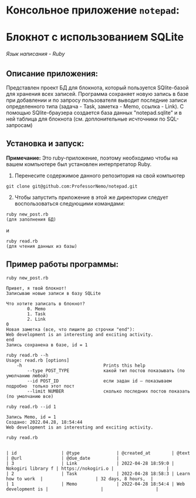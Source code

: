 # Консольное приложение `notepad`:
# Блокнот с использованием SQLite 
###### Язык написания - Ruby

## Описание приложения:
Представлен проект БД для блокнота, который пользуется SQlite-базой для хранения всех записей. 
Программа сохраняет новую запись в базе при добавлении и по запросу пользователя выводит последние
записи определенного типа (задача - Task, заметка - Memo, ссылка - Link). С помощью SQlite-браузера 
создается база данных "notepad.sqlite" и в ней таблица для блокнота (см. доплонительные исчточники по
SQL-запросам)

## Установка и запуск:

**Примечание:** Это ruby-приложение, поэтому необходимо
чтобы на вашем компьютере был установлен интерпретатор Ruby.

1. Перенесите содержимое данного репозитория на свой компьютер
```
git clone git@github.com:ProfessorNemo/notepad.git
```
2. Чтобы запустить приложение в этой же директории
следует воспользоваться следующими командами:
```
ruby new_post.rb
(для заполнения БД)
```
и
```
ruby read.rb
(для чтения данных из базы)
```
## Пример работы программы:
```
ruby new_post.rb

Привет, я твой блокнот!
Записываю новые записи в базу SQLite

Что хотите записать в блокнот?
        0. Memo
        1. Task
        2. Link
0
Новая заметка (все, что пишите до строчки "end"):
Web development is an interesting and exciting activity.
end
Запись сохранена в базе, id = 1
```

```
ruby read.rb --h
Usage: read.rb [options]
    -h                               Prints this help
        --type POST_TYPE             какой тип постов показывать (по умолчанию любой)
        --id POST_ID                 если задан id — показываем подробно  только этот пост
        --limit NUMBER               сколько последних постов показать (по умолчанию все)

ruby read.rb --id 1

Запись Memo, id = 1
Создано: 2022.04.28, 18:54:44
Web development is an interesting and exciting activity.
```
```
ruby read.rb


| id                 | @type              | @created_at        | @text              | @url               | @due_date          |
| 3                  | Link               | 2022-04-28 18:59:0 | Nokogiri library f | https://nokogiri.o |                    |
| 2                  | Task               | 2022-04-28 18:58:3 | Learn how to work  |                    | 32 days, 8 hours,  |
| 1                  | Memo               | 2022-04-28 18:54:4 | Web development is |                    |                    |
```








